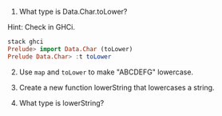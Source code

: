 1. What type is Data.Char.toLower?

Hint: Check in GHCi.
     
```haskell
stack ghci
Prelude> import Data.Char (toLower)
Prelude Data.Char> :t toLower
```

2. Use `map` and `toLower` to make "ABCDEFG" lowercase.

3. Create a new function lowerString that lowercases a string.

4. What type is lowerString?
